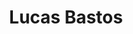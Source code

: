 ---
layout: team_member
name: Lucas Bastos
title: Lucas Bastos
image_path: /assets/images/people/lucas.png
academic_title: Undergraduate/Masters Student
homepage_url: https://lucasbastos.com
status: Alumni
---